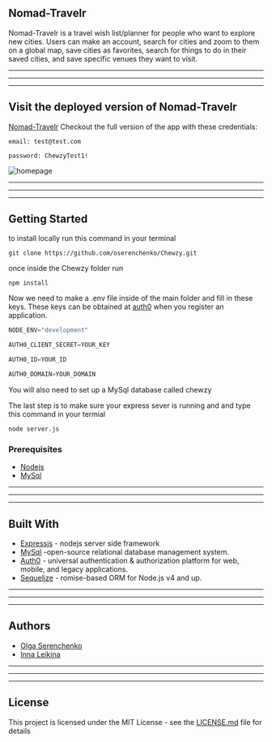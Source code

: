 ## Nomad-Travelr

Nomad-Travelr is a travel wish list/planner for people who want to explore new cities. Users can make an account, search for cities and zoom to them on a global map, save cities as favorites, search for things to do in their saved cities, and save specific venues they want to visit.

______________
______________
______________
## Visit the deployed version of Nomad-Travelr
[Nomad-Travelr](https://oserenchenko.github.io/Nomad-Travelr-Local/)
Checkout the full version of the app with these credentials:
```
email: test@test.com
```
```
password: ChewzyTest1!
```

![homepage]()

______________
______________
______________

## Getting Started
to install locally run this command in your terminal
```
git clone https://github.com/oserenchenko/Chewzy.git
```
once inside the Chewzy folder run 
```
npm install
```

Now we need to make a .env file inside of the main folder and fill in these keys.
These keys can be obtained at [auth0](https://auth0.com) when you register an application.

``` javascript
NODE_ENV="development"
```
``` javascript
AUTH0_CLIENT_SECRET=YOUR_KEY
```
``` javascript
AUTH0_ID=YOUR_ID
```
``` javascript
AUTH0_DOMAIN=YOUR_DOMAIN
```


You will also need to set up a MySql database called chewzy

The last step is to make sure your express sever is running and and type this command in your termial
```
node server.js
```

### Prerequisites

* [Nodejs](https://nodejs.org/)
* [MySql](https://www.mysql.com)


______________
______________
______________
## Built With

* [Expressjs](https://expressjs.com/) - nodejs server side framework
* [MySql](https://www.mysql.com) -open-source relational database management system.
* [Auth0](https://auth0.com) - universal authentication & authorization platform for web, mobile, and legacy applications.
* [Sequelize](http://docs.sequelizejs.com) - romise-based ORM for Node.js v4 and up.

______________
______________
______________
## Authors

* [Olga Serenchenko](https://github.com/oserenchenko)
* [Inna Leikina](https://github.com/innaleikina)

______________
______________
______________
## License

This project is licensed under the MIT License - see the [LICENSE.md](LICENSE.md) file for details
